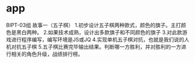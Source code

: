 # app
BIPT-03组
故事一（五子棋）
1.初步设计五子棋两种款式，颜色的旗子。主打颜色是黑白两种。
2.如果技术成熟，设计出多款旗子和不同颜色的旗子
3.对此款游戏进行程序编写，编写环境是JS或JQ
4.实现单机五子棋对抗，也就是我们说的人机对抗五子棋
5.五子棋比赛完毕输出结果。判断哪一方胜利，并对胜利的一方进行相关的角色升级，战绩排行榜。
